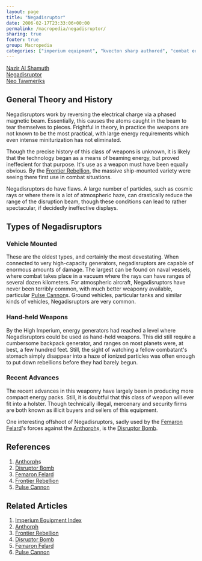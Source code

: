 ```yaml
---
layout: page
title: "Negadisruptor"
date: 2006-02-17T23:33:06+00:00
permalink: /macropedia/negadisruptor/
sharing: true
footer: true
group: Macropedia
categories: ["imperium equipment", "kvecton sharp authored", "combat equipment"]
---
```


<div class='row'>
	<div class='col-md-4'><a href='/macropedia/nazir-al-shamuth'>Nazir Al Shamuth</a></div>
	<div class='col-md-4'><a href='/macropedia/negadisruptor'>Negadisruptor</a></div>
	<div class='col-md-4'><a href='/macropedia/neo-tawmeriks'>Neo Tawmeriks</a></div>
</div>



## General Theory and History

Negadisruptors work by reversing the electrical charge via a phased magnetic beam.  Essentially, this causes the atoms caught in the beam to tear themselves to pieces.  Frightful in theory, in practice the weapons are not known to be the most practical, with large energy requirements which even intense miniturization has not eliminated.

Though the precise history of this class of weapons is unknown, it is likely that the technology began as a means of beaming energy, but proved ineffecient for that purpose.  It's use as a weapon must have been equally obvious.  By the [Frontier Rebellion](/macropedia/frontier-rebellion), the massive ship-mounted variety were seeing there first use in combat situations.

Negadisruptors do have flaws.  A large number of particles, such as cosmic rays or where there is a lot of atmospheric haze, can drastically reduce the range of the disruption beam, though these conditions can lead to rather spectacular, if decidedly ineffective displays.

## Types of Negadisruptors

### Vehicle Mounted

These are the oldest types, and certainly the most devestating.  When connected to very high-capacity generators, negadisruptors are capable of enormous amounts of damage.  The largest can be found on naval vessels, where combat takes place in a vacuum where the rays can have ranges of several dozen kilometers.  For atmospheric aircraft, Negadisruptors have never been terribly common, with much better weaponry available, particular [Pulse Cannon](/macropedia/pulse-cannon)s.  Ground vehicles, particular tanks and similar kinds of vehicles, Negadisruptors are very common.

### Hand-held Weapons

By the High Imperium, energy generators had reached a level where Negadisruptors could be used as hand-held weapons.  This did still require a cumbersome backpack generator, and ranges on most planets were, at best, a few hundred feet.  Still, the sight of watching a fellow combatant's stomach simply disappear into a haze of ionized particles was often enough to put down rebellions before they had barely begun.

### Recent Advances

The recent advances in this weaponry have largely been in producing more compact energy packs.  Still, it is doubtful that this class of weapon will ever fit into a holster.  Though technically illegal, mercenary and security firms are both known as illicit buyers and sellers of this equipment.

One interesting offshoot of Negadisruptors, sadly used by the [Femaron Felard](/macropedia/femaron-felard)'s forces against the [Anthorph](/macropedia/anthorph)s, is the [Disruptor Bomb](/macropedia/disruptor-bomb).

## References
1. [Anthorph](/macropedia/anthorph)s
1. [Disruptor Bomb](/macropedia/disruptor-bomb)
1. [Femaron Felard](/macropedia/femaron-felard)
1. [Frontier Rebellion](/macropedia/frontier-rebellion)
1. [Pulse Cannon](/macropedia/pulse-cannon)

## Related Articles

1. [Imperium Equipment Index](/macropedia/imperium-equipment-index)
2. [Anthorph](/macropedia/anthorph)
3. [Frontier Rebellion](/macropedia/frontier-rebellion)
4. [Disruptor Bomb](/macropedia/disruptor-bomb)
5. [Femaron Felard](/macropedia/femaron-felard)
6. [Pulse Cannon](/macropedia/pulse-cannon)



  
